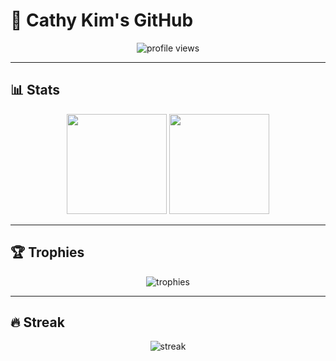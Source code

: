 # 🌟 Cathy Kim's GitHub

<p align="center">
  <!-- 방문자 수 카운터 -->
  <img src="https://komarev.com/ghpvc/?username=cathy-kim&label=visits&color=0e75b6&style=flat" alt="profile views" />
</p>

---

## 📊 Stats

<p align="center">
  <img src="https://github-readme-stats.vercel.app/api?username=cathy-kim&show_icons=true&theme=tokyonight&count_private=true" height="160"/>
  <img src="https://github-readme-stats.vercel.app/api/top-langs/?username=cathy-kim&layout=compact&theme=tokyonight" height="160"/>
</p>

---

## 🏆 Trophies

<p align="center">
  <img src="https://github-profile-trophy.vercel.app/?username=cathy-kim&theme=onedark&row=1&column=6" alt="trophies"/>
</p>

---

## 🔥 Streak

<p align="center">
  <img src="https://streak-stats.demolab.com?user=cathy-kim&theme=tokyonight&hide_border=true" alt="streak"/>
</p>
